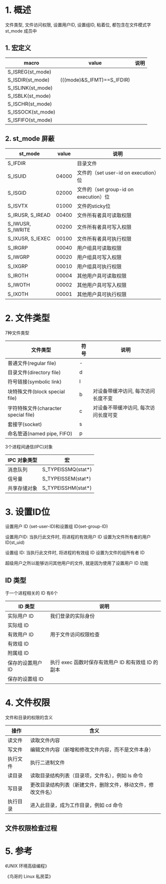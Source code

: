# 1. 概述

文件类型, 文件访问权限, 设置用户ID, 设置组ID, 粘着位, 都包含在文件模式字 st_mode 成员中

## 1. 宏定义

| macro   | value    | 说明 |
| ------- | -------- | ---------------------------------- |
| S_ISREG(st_mode)   |  |  |
| S_ISDIR(st_mode)   | (((mode)&S_IFMT)==S_IFDIR) | |
| S_ISLINK(st_mode)  |  |  |
| S_ISBLK(st_mode)   |  |  |
| S_ISCHR(st_mode)   |  |  |
| S_ISSOCK(st_mode)  |  |  |
| S_ISFIFO(st_mode)  |  |  |

## 2. st_mode 屏蔽

| st_mode | value    | 说明 |
| ------- | -------- | ---------------------------------- |
| S_IFDIR            |       | 目录文件 |
| S_ISUID            | 04000 | 文件的（set user-id on execution）位 |
| S_ISGID            | 02000 | 文件的（set group-id on execution）位 |
| S_ISVTX            | 01000 | 文件的sticky位 |
| S_IRUSR, S_IREAD   | 00400 | 文件所有者具可读取权限 |
| S_IWUSR, S_IWRITE  | 00200 | 文件所有者具可写入权限 |
| S_IXUSR, S_IEXEC   | 00100 | 文件所有者具可执行权限 |
| S_IRGRP            | 00040 | 用户组具可读取权限 |
| S_IWGRP            | 00020 | 用户组具可写入权限 |
| S_IXGRP            | 00010 | 用户组具可执行权限 |
| S_IROTH            | 00004 | 其他用户具可读取权限 |
| S_IWOTH            | 00002 | 其他用户具可写入权限 |
| S_IXOTH            | 00001 | 其他用户具可执行权限 |

# 2. 文件类型

7种文件类型

| 文件类型 | 符号 | 说明 |
| --------------------------------- | --- | -------------------------- |
| 普通文件(regular file)              | - |  |
| 目录文件(directory file)            | d |  |
| 符号链接(symbolic link)             | l |   |
| 块特殊文件(block special file)       | b | 对设备带缓冲访问, 每次访问长度不变 |
| 字符特殊文件(character special file) | c | 对设备不带缓冲访问, 每次访问长度可变 |
| 套接字(socket)                      | s |  |
| 命名管道(named pipe, FIFO)          | p |  |

3个进程间通信(IPC)对象

| IPC 对象类型 | 宏 |
| ---------- | ------------------ |
| 消息队列    | S_TYPEISSMQ(stat*) |
| 信号量      | S_TYPEISSEM(stat*) |
| 共享存储对象 | S_TYPEISSHM(stat*) |

# 3. 设置ID位

设置用户 ID (set-user-ID)和设置组 ID(set-group-ID)

设置用户ID: 当执行此文件时, 将进程的有效用户 ID 设置为文件所有者的用户 ID(st_uid)

设置组 ID: 当执行此文件时, 将进程的有效组 ID 设置为文件的组所有者 ID

超级用户之所以能够访问其他用户的文件, 就是因为使用了设置用户 ID 功能

## ID 类型

于一个进程相关的 ID 有6个

| ID 类型 | 说明 |
| --------------- | -------------- |
| 实际用户 ID      | 我们登录的实际身份 |
| 实际组 ID        |  |
| 有效用户 ID      | 用于文件访问权限检查 |
| 有效组 ID        |  |
| 附属组 ID        |  |
| 保存的设置用户 ID | 执行 exec 函数时保存有效用户 ID 和有效组 ID 的副本 |
| 保存的设置组 ID   |  |

# 4. 文件权限

文件和目录的权限的含义

| 操作 | 含义 |
| ------- | ---------- |
| 读文件   | 读取文件内容 |
| 写文件   | 编辑文件内容（新增和修改文件内容，而不是文件本身）|
| 执行文件 | 执行二进制文件 |
| 读目录   | 读取目录结构列表（目录项，文件名），例如 ls 命令 |
| 写目录   | 更改目录结构列表（新建文件，删除文件，移动文件，修改文件名） |
| 执行目录 | 进入此目录，成为工作目录，例如 cd 命令 |

## 文件权限检查过程


# 5. 参考

《UNIX 环境高级编程》

《鸟哥的 Linux 私房菜》
